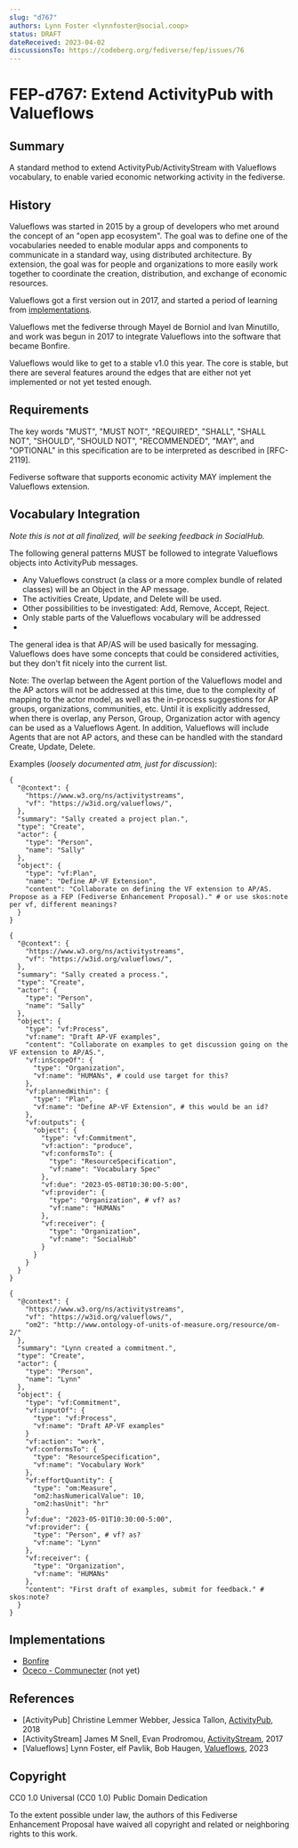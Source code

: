 ```yaml
---
slug: "d767"
authors: Lynn Foster <lynnfoster@social.coop>
status: DRAFT
dateReceived: 2023-04-02
discussionsTo: https://codeberg.org/fediverse/fep/issues/76
---
```

# FEP-d767: Extend ActivityPub with Valueflows

## Summary

A standard method to extend ActivityPub/ActivityStream with Valueflows vocabulary, to enable varied economic networking activity in the fediverse.

## History

Valueflows was started in 2015 by a group of developers who met around the concept of an "open app ecosystem".  The goal was to define one of the vocabularies needed to enable modular apps and components to communicate in a standard way, using distributed architecture.  By extension, the goal was for people and organizations to more easily work together to coordinate the creation, distribution, and exchange of economic resources.

Valueflows got a first version out in 2017, and started a period of learning from [implementations](https://www.valueflo.ws/appendix/usedfor/).

Valueflows met the fediverse through Mayel de Borniol and Ivan Minutillo, and work was begun in 2017 to integrate Valueflows into the software that became Bonfire.

Valueflows would like to get to a stable v1.0 this year.  The core is stable, but there are several features around the edges that are either not yet implemented or not yet tested enough.

## Requirements

The key words "MUST", "MUST NOT", "REQUIRED", "SHALL", "SHALL NOT", "SHOULD", "SHOULD NOT", "RECOMMENDED", "MAY", and "OPTIONAL" in this specification are to be interpreted as described in [RFC-2119].

Fediverse software that supports economic activity MAY implement the Valueflows extension.

## Vocabulary Integration

*Note this is not at all finalized, will be seeking feedback in SocialHub.*

The following general patterns MUST be followed to integrate Valueflows objects into ActivityPub messages.

- Any Valueflows construct (a class or a more complex bundle of related classes) will be an Object in the AP message.
- The activities Create, Update, and Delete will be used.
- Other possibilities to be investigated:  Add, Remove, Accept, Reject.
- Only stable parts of the Valueflows vocabulary will be addressed
-

The general idea is that AP/AS will be used basically for messaging.  Valueflows does have some concepts that could be considered activities, but they don't fit nicely into the current list.

Note: The overlap between the Agent portion of the Valueflows model and the AP actors will not be addressed at this time, due to the complexity of mapping to the actor model, as well as the in-process suggestions for AP groups, organizations, communities, etc. Until it is explicitly addressed, when there is overlap, any Person, Group, Organization actor with agency can be used as a Valueflows Agent.  In addition, Valueflows will include Agents that are not AP actors, and these can be handled with the standard Create, Update, Delete.

Examples (*loosely documented atm, just for discussion*):
```
{
  "@context": {
    "https://www.w3.org/ns/activitystreams",
    "vf": "https://w3id.org/valueflows/",
  },
  "summary": "Sally created a project plan.",
  "type": "Create",
  "actor": {
    "type": "Person",
    "name": "Sally"
  },
  "object": {
    "type": "vf:Plan",
    "name": "Define AP-VF Extension",
    "content": "Collaborate on defining the VF extension to AP/AS. Propose as a FEP (Fediverse Enhancement Proposal)." # or use skos:note per vf, different meanings?
  }
}

{
  "@context": {
    "https://www.w3.org/ns/activitystreams",
    "vf": "https://w3id.org/valueflows/",
  },
  "summary": "Sally created a process.",
  "type": "Create",
  "actor": {
    "type": "Person",
    "name": "Sally"
  },
  "object": {
    "type": "vf:Process",
    "vf:name": "Draft AP-VF examples",
    "content": "Collaborate on examples to get discussion going on the VF extension to AP/AS.",
    "vf:inScopeOf": {
      "type": "Organization",
      "vf:name": "HUMANs", # could use target for this?
    },
    "vf:plannedWithin": {
      "type": "Plan",
      "vf:name": "Define AP-VF Extension", # this would be an id?
    },
    "vf:outputs": {
      "object": {
        "type": "vf:Commitment",
        "vf:action": "produce",
        "vf:conformsTo": {
          "type": "ResourceSpecification",
          "vf:name": "Vocabulary Spec"
        },
        "vf:due": "2023-05-08T10:30:00-5:00",
        "vf:provider": {
          "type": "Organization", # vf? as?
          "vf:name": "HUMANs"
        },
        "vf:receiver": {
          "type": "Organization",
          "vf:name": "SocialHub"
        }
      }
    }
  }
}

{
  "@context": {
    "https://www.w3.org/ns/activitystreams",
    "vf": "https://w3id.org/valueflows/",
    "om2": "http://www.ontology-of-units-of-measure.org/resource/om-2/"
  },
  "summary": "Lynn created a commitment.",
  "type": "Create",
  "actor": {
    "type": "Person",
    "name": "Lynn"
  },
  "object": {
    "type": "vf:Commitment",
    "vf:inputOf": {
      "type": "vf:Process",
      "vf:name": "Draft AP-VF examples"
    }
    "vf:action": "work",
    "vf:conformsTo": {
      "type": "ResourceSpecification",
      "vf:name": "Vocabulary Work"
    },
    "vf:effortQuantity": {
      "type": "om:Measure",
      "om2:hasNumericalValue": 10,
      "om2:hasUnit": "hr"
    }
    "vf:due": "2023-05-01T10:30:00-5:00",
    "vf:provider": {
      "type": "Person", # vf? as?
      "vf:name": "Lynn"
    },
    "vf:receiver": {
      "type": "Organization",
      "vf:name": "HUMANs"
    },
    "content": "First draft of examples, submit for feedback." # skos:note?
  }
}
```


## Implementations

- [Bonfire](https://bonfirenetworks.org/)
- [Oceco - Communecter](https://www.communecter.org/#) (not yet)

## References

- [ActivityPub] Christine Lemmer Webber, Jessica Tallon, [ActivityPub](https://www.w3.org/TR/activitypub/), 2018
- [ActivityStream] James M Snell, Evan Prodromou, [ActivityStream](https://www.w3.org/TR/activitystreams-vocabulary/), 2017
- [Valueflows] Lynn Foster, elf Pavlik, Bob Haugen, [Valueflows](https://valueflo.ws), 2023


## Copyright

CC0 1.0 Universal (CC0 1.0) Public Domain Dedication 

To the extent possible under law, the authors of this Fediverse Enhancement Proposal have waived all copyright and related or neighboring rights to this work.
